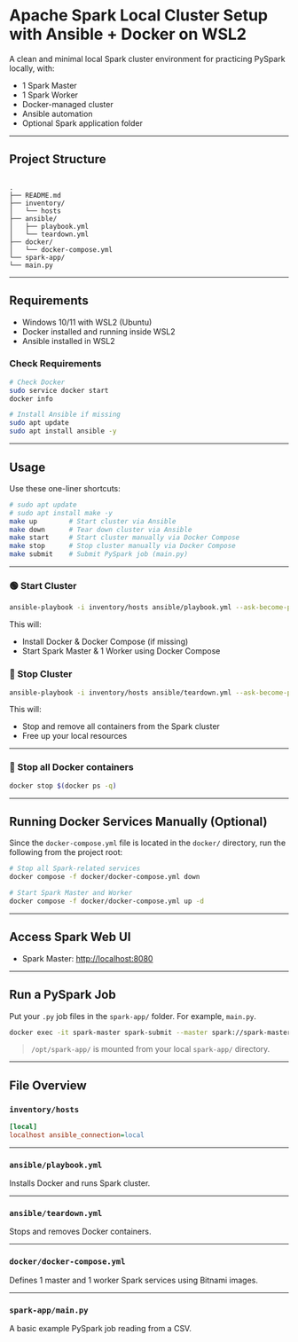 # Apache Spark Local Cluster Setup with Ansible + Docker on WSL2

A clean and minimal local Spark cluster environment for practicing PySpark locally, with:

* 1 Spark Master  
* 1 Spark Worker  
* Docker-managed cluster  
* Ansible automation  
* Optional Spark application folder

---

## Project Structure

```

.
├── README.md
├── inventory/
│   └── hosts
├── ansible/
│   ├── playbook.yml
│   └── teardown.yml
├── docker/
│   └── docker-compose.yml 
└── spark-app/
└── main.py

````

---

## Requirements

* Windows 10/11 with WSL2 (Ubuntu)
* Docker installed and running inside WSL2
* Ansible installed in WSL2

### Check Requirements

```bash
# Check Docker
sudo service docker start
docker info

# Install Ansible if missing
sudo apt update
sudo apt install ansible -y
````

---

## Usage

Use these one-liner shortcuts:

```bash
# sudo apt update
# sudo apt install make -y
make up        # Start cluster via Ansible
make down      # Tear down cluster via Ansible
make start     # Start cluster manually via Docker Compose
make stop      # Stop cluster manually via Docker Compose
make submit    # Submit PySpark job (main.py)
```

---

### 🟢 Start Cluster

```bash
ansible-playbook -i inventory/hosts ansible/playbook.yml --ask-become-pass
```

This will:

* Install Docker & Docker Compose (if missing)
* Start Spark Master & 1 Worker using Docker Compose

### 🔴 Stop Cluster

```bash
ansible-playbook -i inventory/hosts ansible/teardown.yml --ask-become-pass
```

This will:

* Stop and remove all containers from the Spark cluster
* Free up your local resources

---

### 🔴 Stop all Docker containers

```bash
docker stop $(docker ps -q)
```

---

## Running Docker Services Manually (Optional)

Since the `docker-compose.yml` file is located in the `docker/` directory, run the following from the project root:

```bash
# Stop all Spark-related services
docker compose -f docker/docker-compose.yml down

# Start Spark Master and Worker
docker compose -f docker/docker-compose.yml up -d
```

---

## Access Spark Web UI

* Spark Master: [http://localhost:8080](http://localhost:8080)

---

## Run a PySpark Job

Put your `.py` job files in the `spark-app/` folder. For example, `main.py`.

```bash
docker exec -it spark-master spark-submit --master spark://spark-master:7077 /opt/spark-app/main.py
```

> `/opt/spark-app/` is mounted from your local `spark-app/` directory.

---

## File Overview

### `inventory/hosts`

```ini
[local]
localhost ansible_connection=local
```

---

### `ansible/playbook.yml`

Installs Docker and runs Spark cluster.

---

### `ansible/teardown.yml`

Stops and removes Docker containers.

---

### `docker/docker-compose.yml`

Defines 1 master and 1 worker Spark services using Bitnami images.

---

### `spark-app/main.py`

A basic example PySpark job reading from a CSV.
